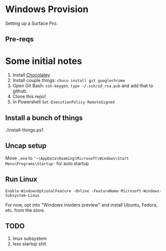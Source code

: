 # Windows Provision

Setting up a Surface Pro.

## Pre-reqs
# Some initial notes

1. Install [Chocolatey](https://chocolatey.org)
2. Install couple things: `choco install git googlechrome`
3. Open Git Bash: `ssh-keygen`, `type ~/.ssh/id_rsa.pub` and add that to github.
4. Clone this repo!
5. In Powershell `Set-ExecutionPolicy RemoteSigned`

## Install a bunch of things
./install-things.ps1

## Uncap setup

Move `.exe` to `'~\AppData\Roaming\Microsoft\Windows\Start Menu\Programs\Startup'` for auto startup

## Run Linux
`Enable-WindowsOptionalFeature -Online -FeatureName Microsoft-Windows-Subsystem-Linux`

For now, opt into "Windows insiders preview" and install Ubuntu, Fedora, etc. from the store.

## TODO

1. linux subsystem
2. less startup shit.